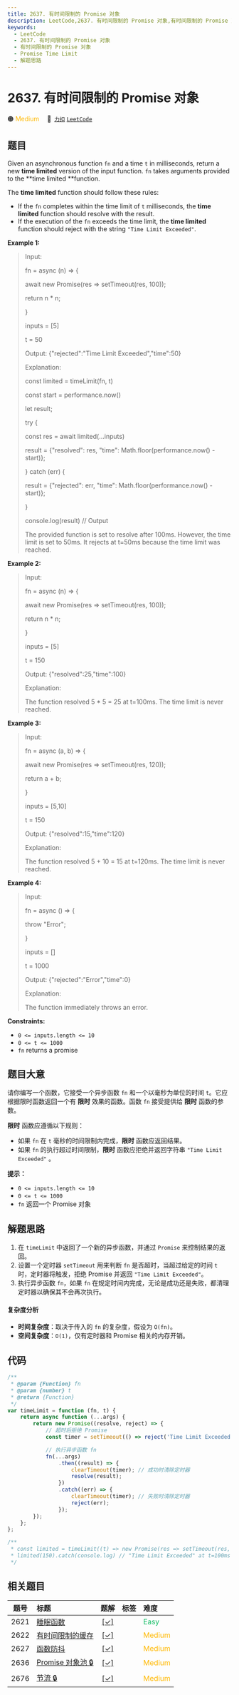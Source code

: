 ```yaml
---
title: 2637. 有时间限制的 Promise 对象
description: LeetCode,2637. 有时间限制的 Promise 对象,有时间限制的 Promise 对象,Promise Time Limit,解题思路
keywords:
  - LeetCode
  - 2637. 有时间限制的 Promise 对象
  - 有时间限制的 Promise 对象
  - Promise Time Limit
  - 解题思路
---
```


# 2637. 有时间限制的 Promise 对象

🟠 <font color=#ffb800>Medium</font>&emsp; 🔗&ensp;[`力扣`](https://leetcode.cn/problems/promise-time-limit) [`LeetCode`](https://leetcode.com/problems/promise-time-limit)

## 题目

Given an asynchronous function `fn` and a time `t` in milliseconds, return a
new **time limited** version of the input function. `fn` takes arguments
provided to the **time limited **function.

The **time limited** function should follow these rules:

- If the `fn` completes within the time limit of `t` milliseconds, the **time limited** function should resolve with the result.
- If the execution of the `fn` exceeds the time limit, the **time limited** function should reject with the string `"Time Limit Exceeded"`.

**Example 1:**

> Input:
>
> fn = async (n) => {
>
> await new Promise(res => setTimeout(res, 100));
>
> return n \* n;
>
> }
>
> inputs = [5]
>
> t = 50
>
> Output: {"rejected":"Time Limit Exceeded","time":50}
>
> Explanation:
>
> const limited = timeLimit(fn, t)
>
> const start = performance.now()
>
> let result;
>
> try {
>
> const res = await limited(...inputs)
>
> result = {"resolved": res, "time": Math.floor(performance.now() - start)};
>
> } catch (err) {
>
> result = {"rejected": err, "time": Math.floor(performance.now() - start)};
>
> }
>
> console.log(result) // Output
>
> The provided function is set to resolve after 100ms. However, the time limit is set to 50ms. It rejects at t=50ms because the time limit was reached.

**Example 2:**

> Input:
>
> fn = async (n) => {
>
> await new Promise(res => setTimeout(res, 100));
>
> return n \* n;
>
> }
>
> inputs = [5]
>
> t = 150
>
> Output: {"resolved":25,"time":100}
>
> Explanation:
>
> The function resolved 5 \* 5 = 25 at t=100ms. The time limit is never reached.

**Example 3:**

> Input:
>
> fn = async (a, b) => {
>
> await new Promise(res => setTimeout(res, 120));
>
> return a + b;
>
> }
>
> inputs = [5,10]
>
> t = 150
>
> Output: {"resolved":15,"time":120}
>
> Explanation:
>
> ​​​​The function resolved 5 + 10 = 15 at t=120ms. The time limit is never reached.

**Example 4:**

> Input:
>
> fn = async () => {
>
> throw "Error";
>
> }
>
> inputs = []
>
> t = 1000
>
> Output: {"rejected":"Error","time":0}
>
> Explanation:
>
> The function immediately throws an error.

**Constraints:**

- `0 <= inputs.length <= 10`
- `0 <= t <= 1000`
- `fn` returns a promise

## 题目大意

请你编写一个函数，它接受一个异步函数 `fn` 和一个以毫秒为单位的时间 `t`。它应根据限时函数返回一个有 **限时** 效果的函数。函数 `fn`
接受提供给 **限时** 函数的参数。

**限时** 函数应遵循以下规则：

- 如果 `fn` 在 `t` 毫秒的时间限制内完成，**限时** 函数应返回结果。
- 如果 `fn` 的执行超过时间限制，**限时** 函数应拒绝并返回字符串 `"Time Limit Exceeded"` 。

**提示：**

- `0 <= inputs.length <= 10`
- `0 <= t <= 1000`
- `fn` 返回一个 Promise 对象

## 解题思路

1. 在 `timeLimit` 中返回了一个新的异步函数，并通过 `Promise` 来控制结果的返回。
2. 设置一个定时器 `setTimeout` 用来判断 `fn` 是否超时，当超过给定的时间 `t` 时，定时器将触发，拒绝 Promise 并返回 `"Time Limit Exceeded"`。
3. 执行异步函数 `fn`，如果 `fn` 在规定时间内完成，无论是成功还是失败，都清理定时器以确保其不会再次执行。

#### 复杂度分析

- **时间复杂度**：取决于传入的 `fn` 的复杂度，假设为 `O(fn)`。
- **空间复杂度**：`O(1)`，仅有定时器和 Promise 相关的内存开销。

## 代码

```javascript
/**
 * @param {Function} fn
 * @param {number} t
 * @return {Function}
 */
var timeLimit = function (fn, t) {
	return async function (...args) {
		return new Promise((resolve, reject) => {
			// 超时后拒绝 Promise
			const timer = setTimeout(() => reject('Time Limit Exceeded'), t);

			// 执行异步函数 fn
			fn(...args)
				.then((result) => {
					clearTimeout(timer); // 成功时清除定时器
					resolve(result);
				})
				.catch((err) => {
					clearTimeout(timer); // 失败时清除定时器
					reject(err);
				});
		});
	};
};

/**
 * const limited = timeLimit((t) => new Promise(res => setTimeout(res, t)), 100);
 * limited(150).catch(console.log) // "Time Limit Exceeded" at t=100ms
 */
```

## 相关题目

<!-- prettier-ignore -->
| 题号 | 标题 | 题解 | 标签 | 难度 |
| :------: | :------ | :------: | :------ | :------ |
| 2621 | [睡眠函数](https://leetcode.com/problems/sleep) | [[✓]](/problem/2621.md) |  | <font color=#15bd66>Easy</font> |
| 2622 | [有时间限制的缓存](https://leetcode.com/problems/cache-with-time-limit) | [[✓]](/problem/2622.md) |  | <font color=#ffb800>Medium</font> |
| 2627 | [函数防抖](https://leetcode.com/problems/debounce) | [[✓]](/problem/2627.md) |  | <font color=#ffb800>Medium</font> |
| 2636 | [Promise 对象池 🔒](https://leetcode.com/problems/promise-pool) | [[✓]](/problem/2636.md) |  | <font color=#ffb800>Medium</font> |
| 2676 | [节流 🔒](https://leetcode.com/problems/throttle) | [[✓]](/problem/2676.md) |  | <font color=#ffb800>Medium</font> |